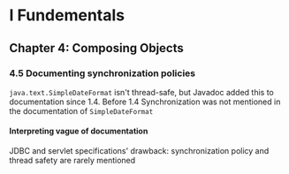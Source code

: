 # I Fundementals
## Chapter 4: Composing Objects
### 4.5 Documenting synchronization policies
`java.text.SimpleDateFormat` isn't thread-safe, but Javadoc added this to documentation since 1.4. Before 1.4 Synchronization was not mentioned in the documentation of `SimpleDateFormat`
#### Interpreting vague of documentation
JDBC and servlet specifications' drawback: synchronization policy and thread safety are rarely mentioned 
